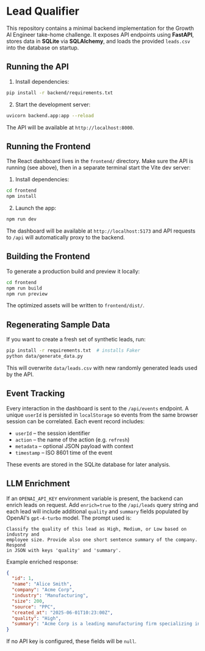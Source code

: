 # Lead Qualifier

This repository contains a minimal backend implementation for the Growth AI Engineer take-home challenge. It exposes API endpoints using **FastAPI**, stores data in **SQLite** via **SQLAlchemy**, and loads the provided `leads.csv` into the database on startup.

## Running the API

1. Install dependencies:

```bash
pip install -r backend/requirements.txt
```

2. Start the development server:

```bash
uvicorn backend.app:app --reload
```

The API will be available at `http://localhost:8000`.

## Running the Frontend

The React dashboard lives in the `frontend/` directory. Make sure the API is
running (see above), then in a separate terminal start the Vite dev server:

1. Install dependencies:

```bash
cd frontend
npm install
```

2. Launch the app:

```bash
npm run dev
```

The dashboard will be available at `http://localhost:5173` and API requests to
`/api` will automatically proxy to the backend.

## Building the Frontend

To generate a production build and preview it locally:

```bash
cd frontend
npm run build
npm run preview
```

The optimized assets will be written to `frontend/dist/`.

## Regenerating Sample Data

If you want to create a fresh set of synthetic leads, run:

```bash
pip install -r requirements.txt  # installs Faker
python data/generate_data.py
```

This will overwrite `data/leads.csv` with new randomly generated leads used by the API.

## Event Tracking

Every interaction in the dashboard is sent to the `/api/events` endpoint. A
unique `userId` is persisted in `localStorage` so events from the same browser
session can be correlated. Each event record includes:

- `userId` – the session identifier
- `action` – the name of the action (e.g. `refresh`)
- `metadata` – optional JSON payload with context
- `timestamp` – ISO 8601 time of the event

These events are stored in the SQLite database for later analysis.

## LLM Enrichment

If an `OPENAI_API_KEY` environment variable is present, the backend can enrich
leads on request. Add `enrich=true` to the `/api/leads` query string and each
lead will include additional `quality` and `summary` fields populated by
OpenAI's `gpt-4-turbo` model. The prompt used is:

```
Classify the quality of this lead as High, Medium, or Low based on industry and
employee size. Provide also one short sentence summary of the company. Respond
in JSON with keys 'quality' and 'summary'.
```

Example enriched response:

```json
{
  "id": 1,
  "name": "Alice Smith",
  "company": "Acme Corp",
  "industry": "Manufacturing",
  "size": 200,
  "source": "PPC",
  "created_at": "2025-06-01T10:23:00Z",
  "quality": "High",
  "summary": "Acme Corp is a leading manufacturing firm specializing in..."
}
```

If no API key is configured, these fields will be `null`.
